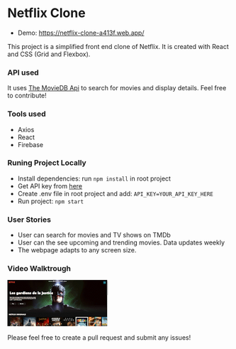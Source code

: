 # Netflix Clone

- Demo: <https://netflix-clone-a413f.web.app/>

This project is a simplified front end clone of Netflix. It is created with React and CSS (Grid and Flexbox).

### API used

It uses [The MovieDB Api](https://www.themoviedb.org/documentation/api) to search for movies and display details. Feel free to contribute!

### Tools used

- Axios
- React
- Firebase

### Runing Project Locally

- Install dependencies: run `npm install` in root project
- Get API key from [here](https://www.themoviedb.org/documentation/api)
- Create .env file in root project and add: `API_KEY=YOUR_API_KEY_HERE`
- Run project: `npm start`

### User Stories

- User can search for movies and TV shows on TMDb
- User can the see upcoming and trending movies. Data updates weekly
- The webpage adapts to any screen size.

### Video Walktrough

![](https://github.com/Sakshi-2100/netflix-clone/blob/main/netflix-demo.gif)

Please feel free to create a pull request and submit any issues!
